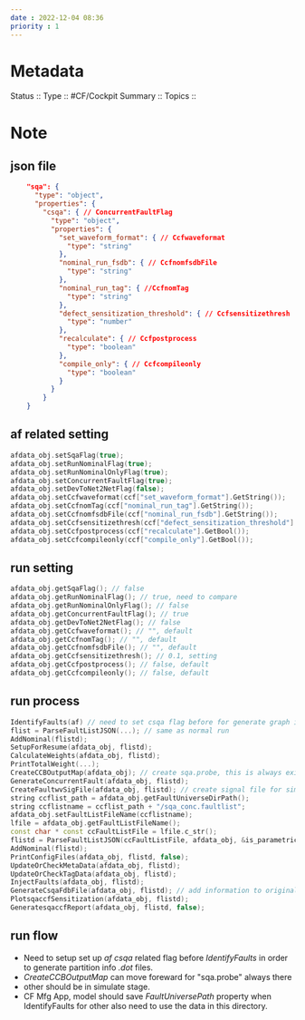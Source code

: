```yaml
---
date : 2022-12-04 08:36
priority : 1
---
```

# Metadata
Status ::
Type :: #CF/Cockpit 
Summary :: 
Topics :: 
# Note
## json file
```json
    "sqa": {
      "type": "object",
      "properties": {
		"csqa": { // ConcurrentFaultFlag
          "type": "object",
          "properties": {
            "set_waveform_format": { // Ccfwaveformat
              "type": "string"
            },
            "nominal_run_fsdb": { // CcfnomfsdbFile
              "type": "string"
            },
            "nominal_run_tag": { //CcfnomTag
              "type": "string"
            },
            "defect_sensitization_threshold": { // Ccfsensitizethresh
              "type": "number"
            },
            "recalculate": { // Ccfpostprocess
              "type": "boolean"
            },
            "compile_only": { // Ccfcompileonly
              "type": "boolean"
            }
          }
        }
	}

```
## af related setting
```cpp
afdata_obj.setSqaFlag(true); 
afdata_obj.setRunNominalFlag(true);
afdata_obj.setRunNominalOnlyFlag(true);
afdata_obj.setConcurrentFaultFlag(true);
afdata_obj.setDevToNet2NetFlag(false);
afdata_obj.setCcfwaveformat(ccf["set_waveform_format"].GetString());
afdata_obj.setCcfnomTag(ccf["nominal_run_tag"].GetString());
afdata_obj.setCcfnomfsdbFile(ccf["nominal_run_fsdb"].GetString());
afdata_obj.setCcfsensitizethresh(ccf["defect_sensitization_threshold"].GetDouble());
afdata_obj.setCcfpostprocess(ccf["recalculate"].GetBool());
afdata_obj.setCcfcompileonly(ccf["compile_only"].GetBool());
```
## run setting
```cpp
afdata_obj.getSqaFlag(); // false
afdata_obj.getRunNominalFlag(); // true, need to compare
afdata_obj.getRunNominalOnlyFlag(); // false
afdata_obj.getConcurrentFaultFlag(); // true
afdata_obj.getDevToNet2NetFlag(); // false
afdata_obj.getCcfwaveformat(); // "", default
afdata_obj.getCcfnomTag(); // "", default
afdata_obj.getCcfnomfsdbFile(); // "", default
afdata_obj.getCcfsensitizethresh(); // 0.1, setting
afdata_obj.getCcfpostprocess(); // false, default
afdata_obj.getCcfcompileonly(); // false, default
```
## run process
```cpp
IdentifyFaults(af) // need to set csqa flag before for generate graph infomation, will generate CCB information
flist = ParseFaultListJSON(...); // same as normal run
AddNominal(flistd);
SetupForResume(afdata_obj, flistd);
CalculateWeights(afdata_obj, flistd);
PrintTotalWeight(...);
CreateCCBOutputMap(afdata_obj); // create sqa.probe, this is always exist
GenerateConcurrentFault(afdata_obj, flistd);
CreateFaultwvSigFile(afdata_obj, flistd); // create signal file for simulation, need after generate concurrent fault
string ccflist_path = afdata_obj.getFaultUniverseDirPath();
string ccflistname = ccflist_path + "/sqa_conc.faultlist"; 
afdata_obj.setFaultListFileName(ccflistname);
lfile = afdata_obj.getFaultListFileName();
const char * const ccFaultListFile = lfile.c_str();
flistd = ParseFaultListJSON(ccFaultListFile, afdata_obj, &is_parametric_fault);
AddNominal(flistd);
PrintConfigFiles(afdata_obj, flistd, false);
UpdateOrCheckMetaData(afdata_obj, flistd);
UpdateOrCheckTagData(afdata_obj, flistd);
InjectFaults(afdata_obj, flistd);
GenerateCsqaFdbFile(afdata_obj, flistd); // add information to original raw fdb
PlotsqaccfSensitization(afdata_obj, flistd);
GeneratesqaccfReport(afdata_obj, flistd, false);
```
## run flow
* Need to setup set up *af csqa* related flag before *IdentifyFaults* in order to generate partition info *.dot* files.
* *CreateCCBOutputMap* can move foreward for "sqa.probe" always there
* other should be in simulate stage.
* CF Mfg App, model should save *FaultUniversePath* property when IdentifyFaults for other also need to use the data in this directory. 